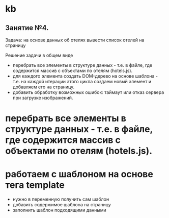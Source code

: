 # kb

## Занятие №4.
Задача: на основе данных об отелях вывести список отелей на страницу

Решение задачи в общем виде
- перебрать все элементы в структуре данных - т.е. в файле, где содержится массив с объектами по отелям (hotels.js).
- для каждого элемента создать DOM-дерево на основе шаблона - т.е. на каждой итерации этого цикла создаем новый элемент и добавляем его на страницу.
- добавить обработку возможных ошибок: таймаут или отказ сервера при загрузке изображений.

# перебрать все элементы в структуре данных - т.е. в файле, где содержится массив с объектами по отелям (hotels.js).

# работаем с шаблоном на основе тега template 

- нужно в переменную получить сам шаблон
- добавить содержимое шаблона на страницу
- заполнить шаблон подходящими данными 